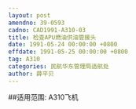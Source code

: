 ```yaml
---
layout: post
amendno: 39-0593
cadno: CAD1991-A310-03
title: 检查APU燃油供油管接头
date: 1991-05-24 00:00:00 +0800
effdate: 1991-05-25 00:00:00 +0800
tag: A310
categories: 民航华东管理局适航处
author: 薛平贝
---
```


##适用范围:
A310飞机

